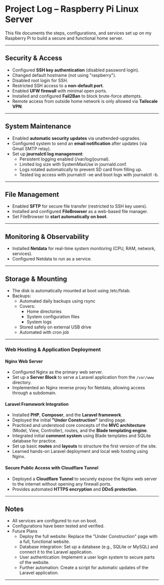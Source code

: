 # Project Log – Raspberry Pi Linux Server

This file documents the steps, configurations, and services set up on my Raspberry Pi to build a secure and functional home server.

---

## Security & Access
- Configured **SSH key authentication** (disabled password login).
- Changed default hostname (not using "raspberry").
- Disabled root login for SSH.
- Restricted SSH access to a **non-default port**.
- Enabled **UFW firewall** with minimal open ports.
- Installed and configured **Fail2Ban** to block brute-force attempts.
- Remote access from outside home network is only allowed via **Tailscale VPN**.

---

## System Maintenance
- Enabled **automatic security updates** via unattended-upgrades.
- Configured system to send an **email notification** after updates (via Gmail SMTP relay).
- Set up **journalctl log management**:
  - Persistent logging enabled (/var/log/journal).
  - Limited log size with SystemMaxUse in journald.conf.
  - Logs rotated automatically to prevent SD card from filling up.
  - Tested log access with journalctl -xe and boot logs with journalctl -b.

---

## File Management
- Enabled **SFTP** for secure file transfer (restricted to SSH key users).
- Installed and configured **FileBrowser** as a web-based file manager.
- Set FileBrowser to **start automatically on boot**.

---

## Monitoring & Observability
- Installed **Netdata** for real-time system monitoring (CPU, RAM, network, services).
- Configured Netdata to run as a service.

---

## Storage & Mounting
- The disk is automatically mounted at boot using /etc/fstab.
- Backups:  
  - Automated daily backups using rsync  
  - Covers:
    - Home directories  
    - System configuration files  
    - System logs  
  - Stored safely on external USB drive  
  - Automated with cron job

---

### Web Hosting & Application Deployment

#### Nginx Web Server
- Configured Nginx as the primary web server.
- Set up a **Server Block** to serve a Laravel application from the `/var/www` directory.
- Implemented an Nginx reverse proxy for Netdata, allowing access through a subdomain.

#### Laravel Framework Integration
- Installed **PHP**, **Composer**, and the **Laravel framework**.
- Deployed the initial **"Under Construction"** landing page.
- Practiced and understood core concepts of the **MVC architecture** (Model, View, Controller), routes, and the **Blade templating engine**.
- Integrated initial **comment system** using Blade templates and SQLite database for practice.
- Set up basic **routes** and **layouts** to structure the first version of the site.
- Learned hands-on Laravel deployment and local web hosting using Nginx.

#### Secure Public Access with Cloudflare Tunnel
- Deployed a **Cloudflare Tunnel** to securely expose the Nginx web server to the internet without opening any firewall ports.
- Provides automated **HTTPS encryption** and **DDoS protection**.

---

## Notes
- All services are configured to run on boot.
- Configurations have been tested and verified.
- Future Plans
	- Deploy the full website: Replace the "Under Construction" page with a full, functional website.
	- Database integration: Set up a database (e.g., SQLite or MySQL) and connect it to the Laravel application.
	- User authentication: Implement a user login system to secure parts of the website.
	- Further automation: Create a script for automatic updates of the Laravel application.

---
